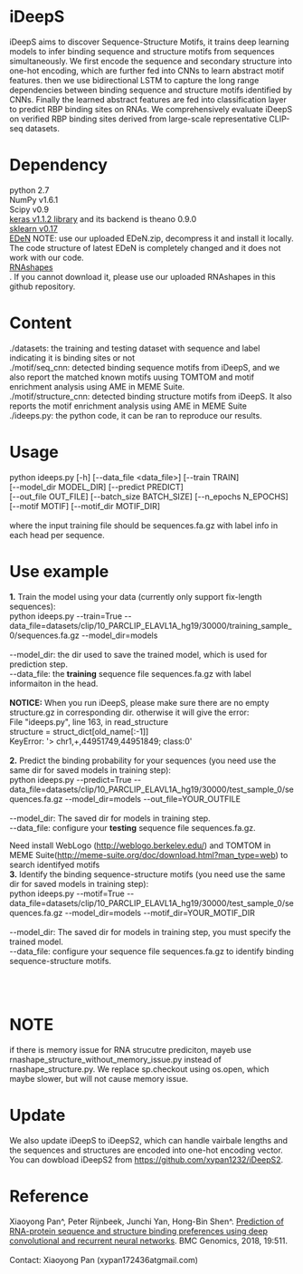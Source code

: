 # iDeepS
iDeepS aims to discover Sequence-Structure Motifs, it trains deep learning models to infer binding sequence and structure motifs from sequences simultaneously.
We first encode the sequence and secondary structure into one-hot encoding, which are further fed into CNNs to learn abstract motif features. 
then we use bidirectional LSTM to capture the long range dependencies between binding sequence and structure motifs identified by CNNs.
Finally the learned abstract features are fed into classification layer to predict RBP binding sites on RNAs.
We comprehensively evaluate iDeepS on verified RBP binding sites derived from large-scale representative CLIP-seq datasets.


# Dependency <br>
python 2.7 <br>
NumPy v1.6.1 <br>
Scipy v0.9 <br>
<a href=https://github.com/fchollet/keras/>keras v1.1.2 library</a> and its backend is theano 0.9.0 <br>
<a href=https://github.com/scikit-learn/scikit-learn>sklearn v0.17</a> <br>
<a href=https://github.com/fabriziocosta/EDeN>EDeN</a> NOTE: use our uploaded EDeN.zip, decompress it and install it locally. The code structure of latest EDeN is completely changed and it does not work with our code.<br> 
<a href=https://bibiserv.cebitec.uni-bielefeld.de/download/tools/rnashapes.html>RNAshapes</a> <br>. If you cannot download it, please use our uploaded RNAshapes in this github repository.

# Content <br>
./datasets: the training and testing dataset with sequence and label indicating it is binding sites or not<br>
./motif/seq_cnn: detected binding sequence motifs from iDeepS, and we also report the matched known motifs uusing TOMTOM and motif enrichment analysis using AME in MEME Suite. <br>
./motif/structure_cnn: detected binding structure motifs from iDeepS. It also reports the motif enrichment analysis using AME in MEME Suite<br>
./ideeps.py: the python code, it can be ran to reproduce our results. <br>


# Usage

 python ideeps.py [-h] [--data_file <data_file>] [--train TRAIN] <br>
                [--model_dir MODEL_DIR] [--predict PREDICT] <br>
                [--out_file OUT_FILE] [--batch_size BATCH_SIZE] <nr>
                [--n_epochs N_EPOCHS]  [--motif MOTIF]   [--motif_dir MOTIF_DIR] <br> <br>
where the input training file should be sequences.fa.gz with label info in each head per sequence.<br>

# Use example
<b>1.</b> Train the model using your data (currently only support fix-length sequences): <br>
python ideeps.py --train=True --data_file=datasets/clip/10_PARCLIP_ELAVL1A_hg19/30000/training_sample_0/sequences.fa.gz --model_dir=models
<br> <br>
--model_dir: the dir used to save the trained model, which is used for prediction step. <br>
 --data_file: the <b>training</b> sequence file sequences.fa.gz with label informaiton in the head. <br>
 <br>
<b>NOTICE:</b> When you run iDeepS, please make sure there are no empty structure.gz in corresponding dir. otherwise it will give the error: <br>
  File "ideeps.py", line 163, in read_structure <br>
    structure = struct_dict[old_name[:-1]] <br>
KeyError: '> chr1,+,44951749,44951849; class:0' <br>
<br>
<b>2.</b> Predict the binding probability for your sequences (you need use the same dir for saved models in training step): <br>
 python ideeps.py --predict=True --data_file=datasets/clip/10_PARCLIP_ELAVL1A_hg19/30000/test_sample_0/sequences.fa.gz --model_dir=models --out_file=YOUR_OUTFILE
<br> <br>
--model_dir: The saved dir for models in training step. <br>
--data_file: configure your <b>testing</b> sequence file sequences.fa.gz.

Need install WebLogo (http://weblogo.berkeley.edu/) and TOMTOM in MEME Suite(http://meme-suite.org/doc/download.html?man_type=web) to search identifyed motifs <br>
<b>3.</b> Identify the binding sequence-structure motifs (you need use the same dir for saved models in training step): <br>
 python ideeps.py --motif=True --data_file=datasets/clip/10_PARCLIP_ELAVL1A_hg19/30000/test_sample_0/sequences.fa.gz --model_dir=models --motif_dir=YOUR_MOTIF_DIR
<br> <br>
--model_dir: The saved dir for models in training step, you must specify the trained model. <br>
--data_file: configure your sequence file sequences.fa.gz to identify binding sequence-structure motifs.

<br><br>

# NOTE
if there is memory issue for RNA strucutre prediciton, mayeb use rnashape_structure_without_memory_issue.py instead of rnashape_structure.py. We replace sp.checkout using os.open, which maybe slower, but will not cause memory issue.

# Update
We also update iDeepS to iDeepS2, which can handle vairbale lengths and the sequences and structures are encoded into one-hot encoding vector. You can dowbload iDeepS2 from https://github.com/xypan1232/iDeepS2.

# Reference
Xiaoyong Pan^, Peter Rijnbeek, Junchi Yan, Hong-Bin Shen^. <a href = "https://bmcgenomics.biomedcentral.com/articles/10.1186/s12864-018-4889-1">Prediction of RNA-protein sequence and structure binding preferences using deep convolutional and recurrent neural networks</a>. BMC Genomics, 2018, 19:511. <br><br>
Contact: Xiaoyong Pan (xypan172436atgmail.com)



